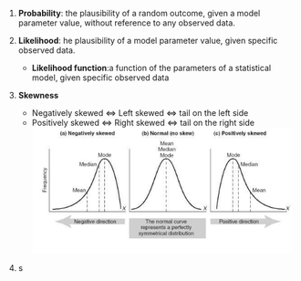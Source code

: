 
1. **Probability**: the plausibility of a random outcome, given a model parameter value, without reference to any observed data.
2. **Likelihood**: he plausibility of a model parameter value, given specific observed data.
	- **Likelihood function**:a function of the parameters of a statistical model, given specific observed data

3. **Skewness**
	- Negatively skewed $\Leftrightarrow$ Left skewed $\Leftrightarrow$ tail on the left side
	- Positively skewed $\Leftrightarrow$ Right skewed $\Leftrightarrow$ tail on the right side
![graph](https://github.com/datamasterkfz/Statistics/raw/master/Skewness.png)

4. s



